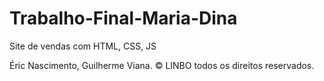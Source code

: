 # Trabalho-Final-Maria-Dina
Site de vendas com HTML, CSS, JS

Éric Nascimento, Guilherme Viana.
© LINBO todos os direitos reservados.
